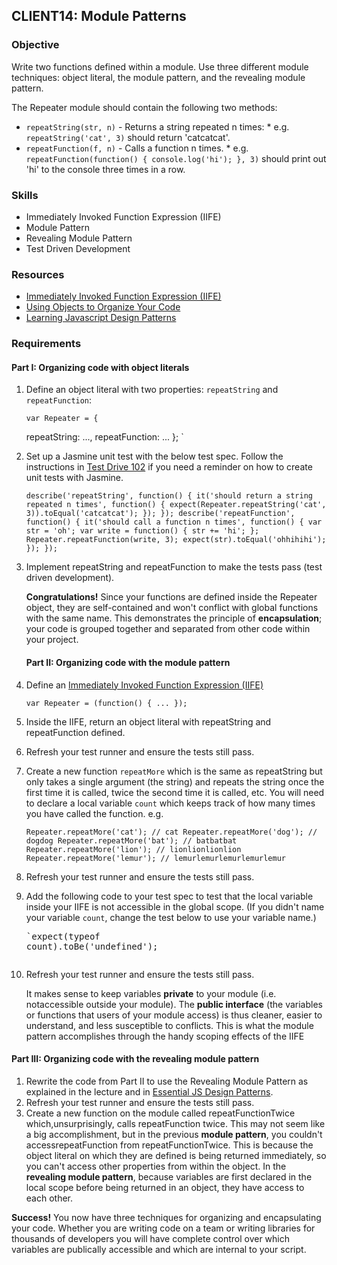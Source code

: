 ## CLIENT14: Module Patterns

### Objective

Write two functions defined within a module. Use three different module techniques: 
object literal, the module pattern, and the revealing module pattern.

The Repeater module should contain the following two methods:

*   `repeatString(str, n)` - Returns a string repeated n times:
        *   e.g. `repeatString('cat', 3)` should return 'catcatcat'.
*   `repeatFunction(f, n)` - Calls a function n times.
        *   e.g. `repeatFunction(function() { console.log('hi'); }, 3)`
should print out 'hi' to the console three times in a row.

### Skills

*   Immediately Invoked Function Expression (IIFE)
*   Module Pattern
*   Revealing Module Pattern
*   Test Driven Development

### Resources

*   [Immediately Invoked Function Expression (IIFE)](http://benalman.com/news/2010/11/immediately-invoked-function-expression/)
*   [Using Objects to Organize Your Code](http://rmurphey.com/blog/2009/10/15/using-objects-to-organize-your-code/)
*   [Learning Javascript Design Patterns](http://addyosmani.com/resources/essentialjsdesignpatterns/book/)

### Requirements

#### Part I: Organizing code with object literals

1.  Define an object literal with two properties: `repeatString` and `repeatFunction`:

        var Repeater = {
     repeatString: ...,
     repeatFunction: ...
    };
    `</pre>
2.  Set up a Jasmine unit test with the below test spec. Follow the instructions in [Test Drive 102](/exercises/client-js/test-drive-102) if you need a reminder on how to create unit tests with Jasmine.<pre>`describe('repeatString', function() {
     it('should return a string repeated n times', function() {
      expect(Repeater.repeatString('cat', 3)).toEqual('catcatcat');
     });
    });
    describe('repeatFunction', function() {
     it('should call a function n times', function() {
      var str = 'oh';
      var write = function() { str += 'hi'; };
      Repeater.repeatFunction(write, 3);
      expect(str).toEqual('ohhihihi');
     });
    });
    `</pre>
3.  Implement repeatString and repeatFunction to make the tests pass (test driven development).

    **Congratulations!** Since your functions are defined inside the Repeater object, they are
    self-contained and won't conflict with global functions with the same name. This demonstrates
    the principle of **encapsulation**; your code is grouped together and separated from
    other code within your project.

    </div><div class="part">

    #### Part II: Organizing code with the module pattern

1.  Define an [Immediately Invoked Function Expression (IIFE)](http://benalman.com/news/2010/11/immediately-invoked-function-expression/)<pre>`var Repeater = (function() {
     ...
    });`</pre>
2.  Inside the IIFE, return an object literal with repeatString and repeatFunction defined.
3.  Refresh your test runner and ensure the tests still pass.
4.  Create a new function `repeatMore` which is the same as repeatString
    but only takes a single argument (the string) and repeats the string once the first time
    it is called, twice the second time it is called, etc.
    You will need to declare a local variable `count` which keeps track of how
    many times you have called the function.
    e.g.<pre>`Repeater.repeatMore('cat'); // cat
    Repeater.repeatMore('dog'); // dogdog
    Repeater.repeatMore('bat'); // batbatbat
    Repeater.repeatMore('lion'); // lionlionlionlion
    Repeater.repeatMore('lemur'); // lemurlemurlemurlemurlemur
    `</pre>
5.  Refresh your test runner and ensure the tests still pass.
6.  Add the following code to your test spec to test that the local variable inside your    IIFE is not accessible in the global scope. (If you didn't name your    variable `count`, change the test below to use your variable name.)<pre>`expect(typeof count).toBe('undefined');

7.  Refresh your test runner and ensure the tests still pass.

    It makes sense to keep variables **private** to your module (i.e. notaccessible outside your module).
The **public interface** (the variables or functions that users
of your module access) is thus cleaner, easier to understand,
and less susceptible to conflicts. This is what the module pattern accomplishes
through the handy scoping effects of the IIFE

#### Part III: Organizing code with the revealing module pattern

1.  Rewrite the code from Part II to use the Revealing Module Pattern as explained in
the lecture and in [Essential JS Design Patterns](http://addyosmani.com/resources/essentialjsdesignpatterns/book/#revealingmodulepatternjavascript).
2.  Refresh your test runner and ensure the tests still pass.
3.  Create a new function on the module called repeatFunctionTwice which,unsurprisingly, calls repeatFunction twice.
    This may not seem like a big
accomplishment, but in the previous **module pattern**, you couldn't accessrepeatFunction from repeatFunctionTwice. This is because the object
literal on which they are defined is being returned immediately, so you can't access
other properties from within the object. In the **revealing module pattern**, because variables
are first declared in the local scope before being returned in an object, they have access
to each other.</div>

**Success!** You now have three techniques for organizing and encapsulating your code.
Whether you are writing code on a team or writing libraries for thousands of developers
you will have complete control over which variables are publically accessible and which are
internal to your script.
